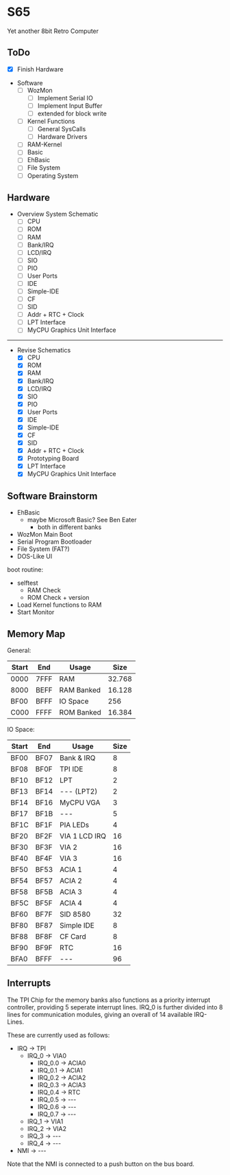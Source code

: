 # S65
Yet another 8bit Retro Computer

## ToDo

- [x] Finish Hardware
- Software
  - [ ] WozMon
    - [ ] Implement Serial IO
    - [ ] Implement Input Buffer
    - [ ] extended for block write
  - [ ] Kernel Functions
    - [ ] General SysCalls
    - [ ] Hardware Drivers
  - [ ] RAM-Kernel
  - [ ] Basic
  - [ ] EhBasic
  - [ ] File System
  - [ ] Operating System

## Hardware

- Overview System Schematic
  - [ ] CPU
  - [ ] ROM
  - [ ] RAM
  - [ ] Bank/IRQ
  - [ ] LCD/IRQ
  - [ ] SIO
  - [ ] PIO
  - [ ] User Ports
  - [ ] IDE
  - [ ] Simple-IDE
  - [ ] CF
  - [ ] SID
  - [ ] Addr + RTC + Clock
  - [ ] LPT Interface
  - [ ] MyCPU Graphics Unit Interface

---

- Revise Schematics
  - [x] CPU
  - [x] ROM
  - [x] RAM
  - [x] Bank/IRQ
  - [x] LCD/IRQ
  - [x] SIO
  - [x] PIO
  - [x] User Ports
  - [x] IDE
  - [x] Simple-IDE
  - [x] CF
  - [x] SID
  - [x] Addr + RTC + Clock
  - [x] Prototyping Board
  - [x] LPT Interface
  - [x] MyCPU Graphics Unit Interface

## Software Brainstorm

- EhBasic
  - maybe Microsoft Basic? See Ben Eater
    - both in different banks
- WozMon Main Boot
- Serial Program Bootloader
- File System (FAT?)
- DOS-Like UI

boot routine:
- selftest
  - RAM Check
  - ROM Check + version
- Load Kernel functions to RAM
- Start Monitor

## Memory Map

General:

| Start | End  | Usage      | Size   |
|-------|------|------------|--------|
| 0000  | 7FFF | RAM        | 32.768 |
| 8000  | BEFF | RAM Banked | 16.128 |
| BF00  | BFFF | IO Space   |    256 |
| C000  | FFFF | ROM Banked | 16.384 |

IO Space:

| Start | End  | Usage         |Size|
|-------|------|---------------|----|
| BF00  | BF07 | Bank & IRQ    | 8  |
| BF08  | BF0F | TPI IDE       | 8  |
| BF10  | BF12 | LPT           | 2  |
| BF13  | BF14 | --- (LPT2)    | 2  |
| BF14  | BF16 | MyCPU VGA     | 3  |
| BF17  | BF1B | ---           | 5  |
| BF1C  | BF1F | PIA LEDs      | 4  |
| BF20  | BF2F | VIA 1 LCD IRQ | 16 |
| BF30  | BF3F | VIA 2         | 16 |
| BF40  | BF4F | VIA 3         | 16 |
| BF50  | BF53 | ACIA 1        | 4  |
| BF54  | BF57 | ACIA 2        | 4  |
| BF58  | BF5B | ACIA 3        | 4  |
| BF5C  | BF5F | ACIA 4        | 4  |
| BF60  | BF7F | SID 8580      | 32 |
| BF80  | BF87 | Simple IDE    | 8  |
| BF88  | BF8F | CF Card       | 8  |
| BF90  | BF9F | RTC           | 16 |
| BFA0  | BFFF | ---           | 96 | 

## Interrupts

The TPI Chip for the memory banks also functions as a priority interrupt controller, providing 5 seperate interrupt lines. 
IRQ_0 is further divided into 8 lines for communication modules, giving an overall of 14 available IRQ-Lines. 

These are currently used as follows:

- IRQ -> TPI
  - IRQ_0 -> VIA0
    - IRQ_0.0 -> ACIA0
    - IRQ_0.1 -> ACIA1
    - IRQ_0.2 -> ACIA2
    - IRQ_0.3 -> ACIA3
    - IRQ_0.4 -> RTC
    - IRQ_0.5 -> ---
    - IRQ_0.6 -> ---
    - IRQ_0.7 -> ---
  - IRQ_1 -> VIA1
  - IRQ_2 -> VIA2
  - IRQ_3 -> ---
  - IRQ_4 -> ---
- NMI -> ---

Note that the NMI is connected to a push button on the bus board.